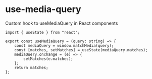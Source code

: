 # use-media-query
Custom hook to useMediaQuery in React components

```
import { useState } from "react";

export const useMediaQuery = (query: string) => {
	const mediaQuery = window.matchMedia(query);
	const [matches, setMatches] = useState(mediaQuery.matches);
	mediaQuery.onchange = (e) => {
		setMatches(e.matches);
	};
	return matches;
};
```
